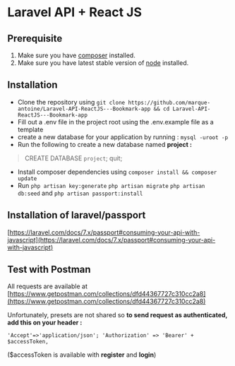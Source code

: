 ﻿

# Laravel API + React JS

## Prerequisite

1.  Make sure you have  [composer](https://getcomposer.org/download/)  installed.
2.  Make sure you have latest stable version of  [node](https://nodejs.org/en/download/)  installed.

## Installation

-   Clone the repository using  `git clone https://github.com/marque-antoine/Laravel-API-ReactJS---Bookmark-app && cd Laravel-API-ReactJS---Bookmark-app`
-   Fill out a .env file in the project root using the .env.example file as a template
- create a new database for your application by running : `mysql -uroot -p` 
- Run the following to create a new database named **project :**
> CREATE  DATABASE  `project`;
> quit;
-   Install composer dependencies using  `composer install && composer update`
-   Run  `php artisan key:generate`  `php artisan migrate` `php artisan db:seed` and `php artisan passport:install`  


## Installation of laravel/passport
[https://laravel.com/docs/7.x/passport#consuming-your-api-with-javascript](https://laravel.com/docs/7.x/passport#consuming-your-api-with-javascript)

 ## Test with Postman
 

All requests are available at [https://www.getpostman.com/collections/dfd44367727c310cc2a8](https://www.getpostman.com/collections/dfd44367727c310cc2a8)

Unfortunately, presets are not shared so **to send request as authenticated,  add this on your header :**
 
`'Accept'=>'application/json';
'Authorization' => 'Bearer' + $accessToken,`

($accessToken is available with **register** and **login**)


